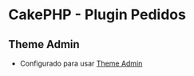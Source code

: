 # CakePHP - Plugin Pedidos

## Theme Admin

* Configurado para usar [Theme Admin](https://github.com/maiconpinto/cakephp-themed-admin)
